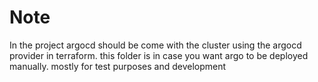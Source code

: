 # Note
In the project argocd should be come with the cluster using the argocd provider in terraform.
this folder is in case you want argo to be deployed manually. mostly for test purposes and development
